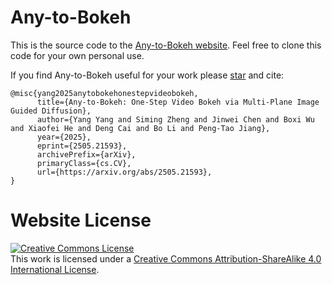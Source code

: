 # Any-to-Bokeh

This is the source code to the [Any-to-Bokeh website](https://vivocameraresearch.github.io/any2bokeh/).
Feel free to clone this code for your own personal use.


If you find Any-to-Bokeh useful for your work please [star](https://github.com/vivoCameraResearch/any-to-bokeh) and cite:
```
@misc{yang2025anytobokehonestepvideobokeh,
      title={Any-to-Bokeh: One-Step Video Bokeh via Multi-Plane Image Guided Diffusion}, 
      author={Yang Yang and Siming Zheng and Jinwei Chen and Boxi Wu and Xiaofei He and Deng Cai and Bo Li and Peng-Tao Jiang},
      year={2025},
      eprint={2505.21593},
      archivePrefix={arXiv},
      primaryClass={cs.CV},
      url={https://arxiv.org/abs/2505.21593}, 
}
```

# Website License
<a rel="license" href="http://creativecommons.org/licenses/by-sa/4.0/"><img alt="Creative Commons License" style="border-width:0" src="https://i.creativecommons.org/l/by-sa/4.0/88x31.png" /></a><br />This work is licensed under a <a rel="license" href="http://creativecommons.org/licenses/by-sa/4.0/">Creative Commons Attribution-ShareAlike 4.0 International License</a>.
